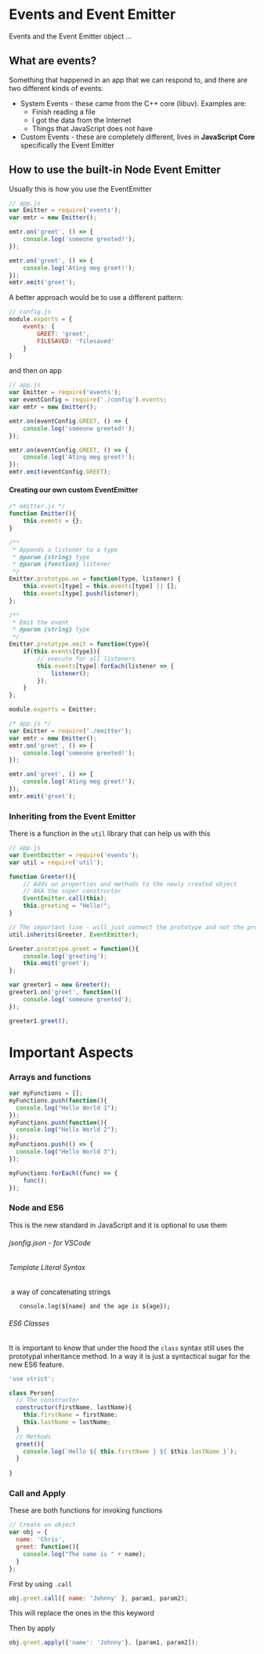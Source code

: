 # Events and Event Emitter

Events and the Event Emitter object ...

## What are events?

Something that happened in an app that we can respond to, and there are two different kinds of events:

- System Events - these came from the C++ core (libuv). Examples are:
  - Finish reading a file
  - I got the data from the Internet
  - Things that JavaScript does not have
- Custom Events - these are completely different, lives in **JavaScript Core** specifically the Event Emitter


## How to use the built-in Node Event Emitter

Usually this is how you use the EventEmitter

```javascript
// app.js
var Emitter = require('events');
var emtr = new Emitter();

emtr.on('greet', () => {
    console.log('someone greeted!');
});

emtr.on('greet', () => {
    console.log('Ating meg greet!');
});
emtr.emit('greet');
```

A better approach would be to use a different pattern:

```javascript
// config.js
module.exports = {
    events: {
        GREET: 'greet',
        FILESAVED: 'filesaved'
    }
}
```

and then on app

```javascript
// app.js
var Emitter = require('events');
var eventConfig = require('./config').events;
var emtr = new Emitter();

emtr.on(eventConfig.GREET, () => {
    console.log('someone greeted!');
});

emtr.on(eventConfig.GREET, () => {
    console.log('Ating meg greet!');
});
emtr.emit(eventConfig.GREET);
```



#### Creating our own custom EventEmitter

```javascript
/* emitter.js */
function Emitter(){
    this.events = {};
}

/**
 * Appends a listener to a type
 * @param {string} type 
 * @param {function} listener 
 */
Emitter.prototype.on = function(type, listener) {
    this.events[type] = this.events[type] || [];
    this.events[type].push(listener);
};

/**
 * Emit the event
 * @param {string} type 
 */
Emitter.prototype.emit = function(type){
    if(this.events[type]){
        // execute for all listeners
        this.events[type].forEach(listener => {
            listener();
        });
    }
};

module.exports = Emitter;

```

```javascript
/* app.js */
var Emitter = require('./emitter');
var emtr = new Emitter();
emtr.on('greet', () => {
    console.log('someone greeted!');
});

emtr.on('greet', () => {
    console.log('Ating meg greet!');
});
emtr.emit('greet');
```



### Inheriting from the Event Emitter

There is a function in the `util` library that can help us with this

```javascript
// app.js
var EventEmitter = require('events');
var util = require('util');

function Greeter(){
    // Adds on properties and methods to the newly created object
    // AKA the super constructor
    EventEmitter.call(this);
    this.greeting = "Hello!";
}

// The important line - will just connect the prototype and not the properties
util.inherits(Greeter, EventEmitter);

Greeter.prototype.greet = function(){
    console.log('greeting');
    this.emit('greet');
};

var greeter1 = new Greeter();
greeter1.on('greet', function(){
    console.log('someone greeted');
});

greeter1.greet();
```



# Important Aspects

### Arrays and functions

```javascript
var myFunctions = [];
myFunctions.push(function(){
  console.log("Hello World 1");
});
myFunctions.push(function(){
  console.log("Hello World 2");
});
myFunctions.push(() => {
  console.log("Hello World 3");
});

myFunctions.forEach((func) => {
    func();
});

```

### Node and ES6

This is the new standard in JavaScript and it is optional to use them

###### jsonfig.json - for VSCode 

###### Template Literal Syntax 

​	a way of concatenating strings

`	console.log(${name} and the age is ${age});`

###### ES6 Classes

It is important to know that under the hood the `class` syntax still uses the prototypal inheritance method. In a way it is just a syntactical sugar for the new ES6 feature.

```javascript
'use strict';

class Person{
  // The constructor
  constructor(firstName, lastName){
    this.firstName = firstName;
    this.lastName = lastName;
  }
  // Methods
  greet(){
    console.log(`Hello ${ this.firstName } ${ $this.lastName }`);
  }
  
}

```



### Call and Apply

These are both functions for invoking functions

```javascript
// Create an object
var obj = {
  name: 'Chris',
  greet: function(){
    console.log("The name is " + name);
  }
};

```

First by using `.call`

```javascript
obj.greet.call({ name: 'Johnny' }, param1, param2);
```

This will replace the ones in the this keyword

Then by apply

```javascript
obj.greet.apply({'name': 'Johnny'}, [param1, param2]);
```


